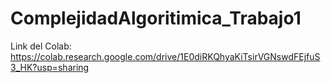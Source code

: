# ComplejidadAlgoritimica_Trabajo1
Link del Colab:
https://colab.research.google.com/drive/1E0diRKQhyaKiTsirVGNswdFEjfuS3_HK?usp=sharing
